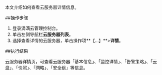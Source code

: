 本文介绍如何查看云服务器详情信息。

##操作步骤

1. 登录滴滴云管理控制台。
2. 单击左侧导航栏**云服务器列表**。
3. 选择查看详情的云服务器，单击操作项**【…】**>**详情**。

##执行结果

云服务器详情页，可查看云服务器「基本信息」、「监控详情」、「告警策略」、「云盘」、「快照」、「网略」、「安全组」等信息。